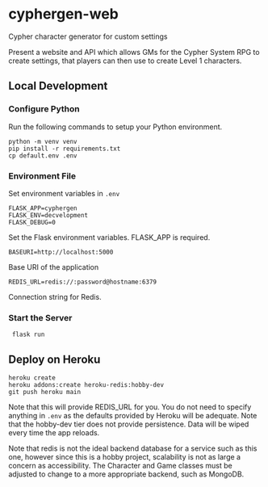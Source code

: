 # cyphergen-web

Cypher character generator for custom settings

Present a website and API which allows GMs for the Cypher System RPG
to create settings, that players can then use to create Level 1
characters.

## Local Development

### Configure Python

Run the following commands to setup your Python environment.

    python -m venv venv
    pip install -r requirements.txt
    cp default.env .env

### Environment File

Set environment variables in `.env`

    FLASK_APP=cyphergen
    FLASK_ENV=decvelopment
    FLASK_DEBUG=0

Set the Flask environment variables. FLASK_APP is required.

    BASEURI=http://localhost:5000

Base URI of the application

    REDIS_URL=redis://:password@hostname:6379

Connection string for Redis.

### Start the Server

     flask run

## Deploy on Heroku

    heroku create
    heroku addons:create heroku-redis:hobby-dev
    git push heroku main

Note that this will provide REDIS_URL for you. You do not need to specify
anything in `.env` as the defaults provided by Heroku will be adequate. Note 
that the hobby-dev tier does not provide persistence. Data will be wiped every
time the app reloads.

Note that redis is not the ideal backend database for a service such as
this one, however since this is a hobby project, scalability is not as
large a concern as accessibility. The Character and Game classes must
be adjusted to change to a more appropriate backend, such as MongoDB.

